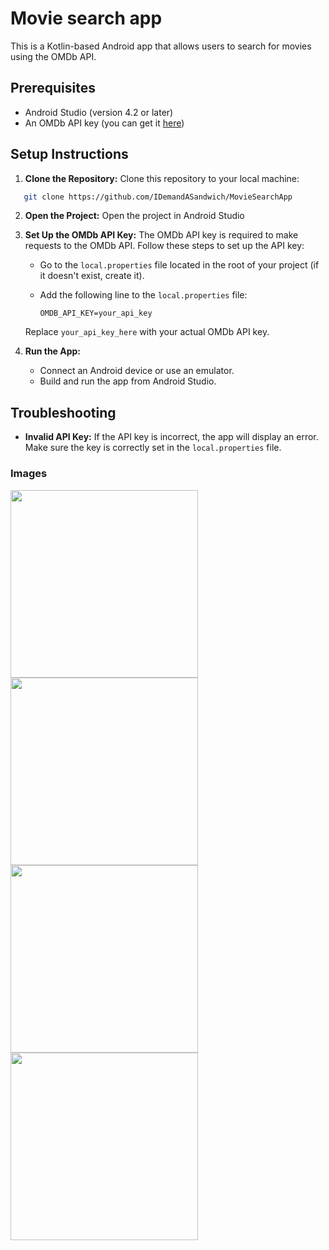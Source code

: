 # Movie search app
This is a Kotlin-based Android app that allows users to search for movies using the OMDb API.

## Prerequisites
- Android Studio (version 4.2 or later)
- An OMDb API key (you can get it [here](http://www.omdbapi.com/apikey.aspx))

## Setup Instructions
1. **Clone the Repository:** Clone this repository to your local machine:

```bash
   git clone https://github.com/IDemandASandwich/MovieSearchApp
```

2. **Open the Project:**
Open the project in Android Studio

3. **Set Up the OMDb API Key:**
   The OMDb API key is required to make requests to the OMDb API. Follow these steps to set up the API key:
   
   - Go to the `local.properties` file located in the root of your project (if it doesn't exist, create it).
   
   - Add the following line to the `local.properties` file:

     ```properties
     OMDB_API_KEY=your_api_key
     ```

   Replace `your_api_key_here` with your actual OMDb API key.

4. **Run the App:**
   - Connect an Android device or use an emulator.
   - Build and run the app from Android Studio.
  
## Troubleshooting
- **Invalid API Key:** If the API key is incorrect, the app will display an error. Make sure the key is correctly set in the `local.properties` file.

### Images
<img src="https://github.com/user-attachments/assets/b433ae80-8fe4-44cb-a8da-6589b2559cbb" width=300/>
<img src="https://github.com/user-attachments/assets/c0deaeaf-063a-44e6-ab10-48103bb71ca5" width=300/>
<img src="https://github.com/user-attachments/assets/10948861-d397-40b3-9dfe-32e3ac4059ca" width=300/>
<img src="https://github.com/user-attachments/assets/7f231c69-6d92-4a19-9373-88a8f71023f8" width=300/>
